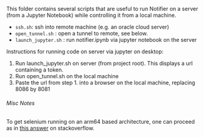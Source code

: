 This folder contains several scripts that are useful to run Notifier on a
server (from a Jupyter Notebook) while controlling it from a local machine. 

* `ssh.sh`:             ssh into remote machine (e.g. an oracle cloud server) 
* `open_tunnel.sh` :    open a tunnel to remote, see below. 
* `launch_jupyter.sh` : run notifier.ipynb via jupyter notebook on the server  

Instructions for running code on server via jupyter on desktop: 
1. Run launch_jupyter.sh on server (from project root). This displays a url containing a token.
1. Run open_tunnel.sh on the local machine
3. Paste the url from step 1. into a browser on the local machine, replacing 8086 by 8081

###### Misc Notes
To get selenium running on an arm64 based architecture, one can proceed as in 
[this answer](https://stackoverflow.com/a/78946315/5775322) on stackoverflow.
